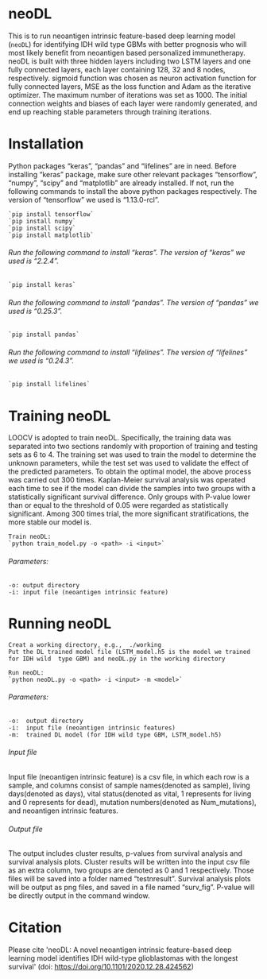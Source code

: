 #  neoDL

  This is to run neoantigen intrinsic feature-based deep learning model (`neoDL`) for identifying IDH wild type GBMs with better prognosis who will most likely benefit from neoantigen based personalized immunetherapy. neoDL is built with three hidden layers including two LSTM layers and one fully connected layers, each layer containing 128, 32 and 8 nodes, respectively. sigmoid function was chosen as neuron activation function for fully connected layers, MSE as the loss function and Adam as the iterative optimizer. The maximum number of iterations was set as 1000. The initial connection weights and biases of each layer were randomly generated, and end up reaching stable parameters through training iterations. 

#  Installation

  Python packages “keras”, “pandas” and “lifelines” are in need. Before installing “keras” package, make sure other relevant packages “tensorflow”, “numpy”, “scipy” and “matplotlib” are already installed. If not, run the following commands to install the above python packages respectively. The version of “tensorflow” we used is “1.13.0-rcl”.

    `pip install tensorflow`
    `pip install numpy` 
    `pip install scipy`
    `pip install matplotlib`



######  Run the following command to install “keras”. The version of “keras” we used is “2.2.4”.

    `pip install keras`


######  Run the following command to install “pandas”. The version of “pandas” we used is “0.25.3”.

    `pip install pandas`


######  Run the following command to install “lifelines”. The version of “lifelines” we used is “0.24.3”.

    `pip install lifelines`

#  Training neoDL
  LOOCV is adopted to train neoDL. Specifically, the training data was separated into two sections randomly with proportion of training and testing sets as 6 to 4. The training set was used to train the model to determine the unknown parameters, while the test set was used to validate the effect of the predicted parameters. To obtain the optimal model, the above process was carried out 300 times. Kaplan-Meier survival analysis was operated each time to see if the model can divide the samples into two groups with a statistically significant survival difference. Only groups with P-value lower than or equal to the threshold of 0.05 were regarded as statistically significant. Among 300 times trial, the more significant stratifications, the more stable our model is.
  
    Train neoDL:
    `python train_model.py -o <path> -i <input>`
    
######  Parameters:
    -o: output directory
    -i: input file (neoantigen intrinsic feature)
  
    

#  Running neoDL
    Creat a working directory, e.g.,  ./working
    Put the DL trained model file (LSTM_model.h5 is the model we trained for IDH wild  type GBM) and neoDL.py in the working directory
    
    Run neoDL:
    `python neoDL.py -o <path> -i <input> -m <model>`
######  Parameters:
    -o:  output directory
    -i:  input file (neoantigen intrinsic features)
    -m:  trained DL model (for IDH wild type GBM, LSTM_model.h5)
    
######  Input file
  Input file (neoantigen intrinsic feature) is a csv file, in which each row is a sample, and columns consist of sample names(denoted as sample), living days(denoted as days), vital status(denoted as vital, 1 represents for living and 0 represents for dead), mutation numbers(denoted as Num_mutations), and neoantigen intrinsic features. 
  
  
######  Output file
  The output includes cluster results, p-values from survival analysis and survival analysis plots. Cluster results will be written into the input csv file as an extra column, two groups are denoted as 0 and 1 respectively. Those files will be saved into a folder named “testnresult”. Survival analysis plots will be output as png files, and saved in a file named “surv_fig”. P-value will be directly output in the command window. 
    
#  Citation
  Please cite 'neoDL: A novel neoantigen intrinsic feature-based deep learning model identifies IDH wild-type glioblastomas with the longest survival' (doi: https://doi.org/10.1101/2020.12.28.424562)
  
